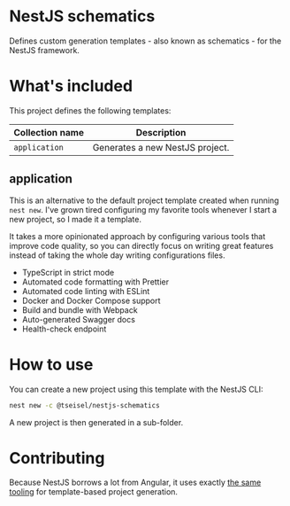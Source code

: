 # NestJS schematics

Defines custom generation templates - also known as schematics - for the NestJS framework.

# What's included

This project defines the following templates:

| Collection name | Description                     |
| --------------- | ------------------------------- |
| `application`   | Generates a new NestJS project. |

## application

This is an alternative to the default project template created when running `nest new`.
I've grown tired configuring my favorite tools whenever I start a new project, so I made it a template.

It takes a more opinionated approach by configuring various tools that improve code quality, so you can directly focus on writing great features instead of taking the whole day writing configurations files.

- TypeScript in strict mode
- Automated code formatting with Prettier
- Automated code linting with ESLint
- Docker and Docker Compose support
- Build and bundle with Webpack
- Auto-generated Swagger docs
- Health-check endpoint

# How to use

You can create a new project using this template with the NestJS CLI:

```sh
nest new -c @tseisel/nestjs-schematics
```

A new project is then generated in a sub-folder.

# Contributing

Because NestJS borrows a lot from Angular, it uses exactly [the same tooling](https://angular.io/guide/schematics-authoring) for template-based project generation.
